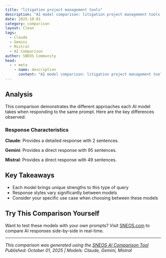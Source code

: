```yaml
---
title: "litigation project management tools"
description: "AI model comparison: litigation project management tools..."
date: 2025-10-01
category: comparison
layout: Clean
tags:
  - Claude
  - Gemini
  - Mistral
  - AI Comparison
author: SNEOS Community
head:
  - - meta
    - name: description
      content: "AI model comparison: litigation project management tools..."
---
```


<ChatComparison
  title="litigation project management tools"
  prompt="litigation project management tools"
  :responses='{"Claude": "Here are the key litigation project management tools and platforms used by legal teams:\n\n## **Dedicated Legal Project Management Software**\n\n**LexisNexis CounselLink**\n- Matter management and budgeting\n- Invoice review and approval workflows\n- Reporting and analytics\n- Vendor management\n\n**Thomson Reuters Legal Tracker**\n- Matter lifecycle management\n- Budget tracking and forecasting\n- Invoice management\n- Performance analytics\n\n**Mitratech TeamConnect**\n- Enterprise legal management\n- Matter management and reporting\n- Budget and spend management\n- Legal hold and eDiscovery integration\n\n## **Case Management Platforms**\n\n**Clio**\n- Time tracking and billing\n- Document management\n- Client communication tools\n- Calendar and task management\n\n**MyCase**\n- Case timeline management\n- Document sharing\n- Client portal\n- Billing and payments\n\n**PracticePanther**\n- Matter management\n- Time tracking\n- Document automation\n- Client intake workflows\n\n## **General Project Management Tools (Adapted for Legal)**\n\n**Microsoft Project**\n- Gantt charts for case timelines\n- Resource allocation\n- Critical path analysis\n- Integration with Office 365\n\n**Asana**\n- Task and deadline tracking\n- Team collaboration\n- Custom fields for legal matters\n- Reporting dashboards\n\n**Monday.com**\n- Customizable workflows\n- Timeline and calendar views\n- Automation features\n- Client communication tracking\n\n## **Key Features to Look For**\n\n- **Document management** and version control\n- **Deadline tracking** and court calendar integration\n- **Budget monitoring** and cost forecasting\n- **Time tracking** and billing capabilities\n- **Collaboration tools** for legal teams\n- **Reporting and analytics**\n- **Security and compliance** features\n- **Integration** with legal research and eDiscovery tools\n\nWould you like me to elaborate on any specific tool or discuss implementation considerations?", "Gemini": "Litigation project management tools help legal teams organize, track, and manage all aspects of a case, from initial intake to final judgment. These tools improve efficiency, collaboration, and communication, ultimately leading to better outcomes. Here\u0027s a breakdown of different types of tools and what to consider:\n\n**I. Core Functionality and Categories:**\n\n* **Case Management Systems (CMS):** These are the most comprehensive, often acting as a central hub for everything related to a case. Key features include:\n * **Document Management:** Secure storage, organization, search, and version control of all case-related documents (pleadings, discovery, evidence, correspondence, etc.).\n * **Contact Management:** Centralized database for clients, opposing counsel, witnesses, experts, and other relevant contacts.\n * **Calendar and Deadline Management:** Automated reminders for important dates, deadlines, court appearances, and tasks.\n * **Task Management:** Assigning, tracking, and managing tasks among team members.\n * **Time Tracking and Billing:** Recording billable hours, generating invoices, and managing expenses.\n * **Reporting:** Generating reports on case status, team performance, and budget.\n * **Communication Tracking:** Logs of phone calls, emails, and other communications.\n * **Conflict Checking:** Preventing conflicts of interest by checking against existing clients and cases.\n* **E-Discovery Platforms:** Focused on managing the electronic discovery process. Key features include:\n * **Data Collection and Processing:** Gathering and processing electronic data from various sources (email servers, hard drives, cloud storage).\n * **Data Filtering and Culling:** Reducing the volume of data by filtering out irrelevant information based on keywords, date ranges, and other criteria.\n * **Document Review:** Providing a platform for attorneys and paralegals to review and code documents.\n * **Redaction:** Securely redacting confidential information from documents.\n * **Production:** Preparing and producing documents in a standardized format for opposing counsel.\n * **Analytics:** Providing insights into the data through keyword analysis, concept searching, and other analytical tools.\n* **Trial Presentation Software:** Used to create compelling presentations for trial. Key features include:\n * **Multimedia Integration:** Incorporating documents, images, videos, and audio recordings into presentations.\n * **Annotation and Highlighting:** Marking up exhibits during trial.\n * **Real-time Editing:** Making changes to the presentation on the fly.\n * **Evidence Management:** Tracking and organizing evidence used in the presentation.\n* **Communication and Collaboration Tools:** General-purpose tools adapted for legal teams. Key features include:\n * **Secure Messaging:** Encrypted messaging for confidential communication.\n * **Video Conferencing:** Conducting remote meetings and depositions.\n * **Shared Document Editing:** Collaborating on documents in real-time.\n * **Project Management Features:** Basic task management, calendaring, and file sharing.\n\n**II. Popular Tools (Examples - market is constantly evolving):**\n\n* **Comprehensive Case Management:**\n * **Clio Manage:** Widely used cloud-based platform offering a full suite of features, including document management, time tracking, billing, and CRM.\n * **MyCase:** Another popular cloud-based option with a focus on ease of use and affordability.\n * **PracticePanther:** Cloud-based and known for its focus on automating workflows.\n * **AbacusLaw:** A more established, desktop-based option with a long history in the legal market. Offers cloud options as well.\n * **CosmoLex:** Cloud-based, emphasis on accounting and compliance (trust accounting).\n * **Filevine:** Cloud-based, robust workflow automation features, often used in personal injury and mass tort cases.\n\n* **E-Discovery:**\n * **Relativity:** A leading e-discovery platform known for its advanced analytics and document review capabilities. Often for larger cases.\n * **Everlaw:** Cloud-based e-discovery platform known for its speed and ease of use.\n * **DISCO:** Cloud-native e-discovery platform with a focus on artificial intelligence and automation.\n * **Logikcull:** Cloud-based, designed for smaller to medium-sized cases; self-service discovery.\n * **Nuix Discover:** Powerful processing and analysis capabilities.\n * **Brainspace (acquired by Reveal):** Leading AI-powered platform for advanced analytics.\n\n* **Trial Presentation:**\n * **TrialDirector:** Industry-standard for trial presentation.\n * **TrialPad (iPad):** Mobile option for presenting evidence on an iPad.\n * **OnCue:** Offers features for trial presentation, deposition designation management, and evidence organization.\n * **Exhibitat:** A web based trial presentation tool.\n\n* **Communication \u0026 Collaboration:**\n * **Microsoft Teams:** Widely used platform for team communication and collaboration.\n * **Slack:** Popular messaging app for team communication.\n * **Zoom:** For video conferencing and webinars.\n * **ShareFile (by Citrix):** Secure file sharing platform with features for legal professionals.\n\n**III. Factors to Consider When Choosing a Tool:**\n\n* **Practice Area:** Some tools are better suited for specific practice areas (e.g., personal injury, family law).\n* **Case Size and Complexity:** Larger and more complex cases require more robust tools with advanced features.\n* **Budget:** Pricing varies widely, from free or low-cost options to enterprise-level solutions.\n* **Team Size and Structure:** Consider the number of users and how the tool will be used by different team members.\n* **Integration with Existing Systems:** Ensure the tool integrates with your existing software (e.g., accounting software, document management systems).\n* **Ease of Use:** Choose a tool that is intuitive and easy to learn for all team members.\n* **Security and Compliance:** Ensure the tool meets industry standards for security and data privacy (e.g., HIPAA, GDPR).\n* **Mobile Accessibility:** Consider whether you need a tool that can be accessed from mobile devices.\n* **Customer Support:** Look for a vendor that provides reliable customer support and training.\n* **Cloud-Based vs. On-Premise:** Cloud-based solutions offer greater accessibility and scalability, while on-premise solutions provide more control over data storage. Most legal software is now cloud-based.\n* **Scalability:** Can the tool grow with your firm as your needs change?\n\n**IV. Key Questions to Ask Vendors:**\n\n* **What are the key features and benefits of your product?**\n* **What is your pricing structure?**\n* **Do you offer a free trial or demo?**\n* **What security measures do you have in place?**\n* **How does your product integrate with other systems?**\n* **What type of customer support do you offer?**\n* **What training is available?**\n* **What is your data retention policy?**\n* **Can I easily export my data if I decide to switch to another product?**\n* **Are you SOC 2 compliant?** (Important for security)\n\n**V. Best Practices for Implementation:**\n\n* **Start with a Pilot Project:** Test the tool on a small case before rolling it out to the entire firm.\n* **Provide Adequate Training:** Ensure all team members are properly trained on how to use the tool.\n* **Develop Standardized Workflows:** Establish clear processes for using the tool to ensure consistency and efficiency.\n* **Regularly Review and Update Your System:** Stay up-to-date on new features and updates, and adjust your workflows as needed.\n* **Data Security is Paramount:** Implement strong security protocols to protect client data.\n* **Get User Feedback:** Regularly solicit feedback from team members to identify areas for improvement.\n\nChoosing the right litigation project management tools can significantly improve your firm\u0027s efficiency, productivity, and profitability. Thoroughly evaluate your needs, research available options, and carefully consider the factors outlined above to make an informed decision. Consider attending legal tech conferences and reading legal technology blogs to stay up to date with the latest developments. Good luck!\n", "Mistral": "Litigation project management tools are essential for legal professionals to efficiently manage cases, track deadlines, collaborate with team members, and ensure compliance with legal procedures. Here are some popular tools and software solutions that can help with litigation project management:\n\n### 1. **Case Management Software**\n - **Clio**: A comprehensive legal practice management software that includes case management, time tracking, billing, and client communication tools.\n - **MyCase**: Offers case management, document management, and client communication features.\n - **PracticePanther**: Provides case management, time tracking, billing, and document management.\n\n### 2. **Document Management Systems**\n - **iManage**: A robust document management system designed specifically for legal professionals.\n - **NetDocuments**: Offers secure document management and collaboration tools.\n - **Worldox**: Provides document management and email management solutions.\n\n### 3. **E-Discovery Tools**\n - **Relativity**: A comprehensive e-discovery platform that helps manage and review large volumes of data.\n - **Logikcull**: An automated e-discovery tool that simplifies the process of collecting, reviewing, and producing documents.\n - **Everlaw**: Offers e-discovery and litigation support tools, including document review and analytics.\n\n### 4. **Task and Project Management Tools**\n - **Trello**: A visual project management tool that uses boards, lists, and cards to organize tasks and deadlines.\n - **Asana**: Provides task management, project tracking, and team collaboration features.\n - **Monday.com**: Offers customizable workflows, task management, and team collaboration tools.\n\n### 5. **Time Tracking and Billing Software**\n - **TimeSolv**: Provides time tracking, billing, and expense management features.\n - **Bill4Time**: Offers time tracking, billing, and client management tools.\n - **Toggl**: A simple time tracking tool that integrates with various project management platforms.\n\n### 6. **Legal Research Tools**\n - **Westlaw**: A comprehensive legal research platform that provides access to case law, statutes, and legal analysis.\n - **LexisNexis**: Offers legal research, news, and business information.\n - **Bloomberg Law**: Provides legal research, news, and analytics.\n\n### 7. **Communication and Collaboration Tools**\n - **Slack**: A team communication platform that integrates with various project management tools.\n - **Microsoft Teams**: Offers chat, video conferencing, and file sharing features.\n - **Zoom**: A video conferencing tool that can be used for client meetings, depositions, and team collaboration.\n\n### 8. **Calendar and Deadline Management**\n - **LawToolBox**: Integrates with various case management systems to provide automated deadline calculations and reminders.\n - **Deadlines.com**: Offers deadline calculation and management tools.\n - **Google Calendar**: A simple and widely used calendar tool that can be integrated with other project management tools.\n\n### 9. **Client Relationship Management (CRM) Tools**\n - **Salesforce**: A powerful CRM tool that can be customized for legal practices.\n - **HubSpot**: Offers CRM, marketing, and sales tools.\n - **Zoho CRM**: Provides CRM, project management, and collaboration features.\n\n### 10. **Legal Hold and Preservation Tools**\n - **Zapproved**: Offers legal hold and data preservation tools.\n - **Exterro**: Provides legal hold, data preservation, and e-discovery management solutions.\n\n### 11. **Analytics and Reporting Tools**\n - **Tableau**: A data visualization tool that can be used to analyze case data and generate reports.\n - **Power BI**: A business analytics tool that provides data visualization and reporting features.\n\n### 12. **Security and Compliance Tools**\n - **Varonis**: Offers data security and compliance tools.\n - **Proofpoint**: Provides email security, data loss prevention, and compliance solutions.\n\nBy leveraging these tools, legal professionals can streamline their workflows, improve efficiency, and ensure that all aspects of litigation are managed effectively."}' 
  published-date="21:17"
/>

## Analysis

This comparison demonstrates the different approaches each AI model takes when responding to the same prompt. Here are the key differences observed:

### Response Characteristics

**Claude**: Provides a detailed response with 2 sentences. 

**Gemini**: Provides a direct response with 95 sentences. 

**Mistral**: Provides a direct response with 49 sentences. 

## Key Takeaways

- Each model brings unique strengths to this type of query
- Response styles vary significantly between models
- Consider your specific use case when choosing between these models

## Try This Comparison Yourself

Want to test these models with your own prompts? Visit [SNEOS.com](https://sneos.com) to compare AI responses side-by-side in real-time.

---

*This comparison was generated using the [SNEOS AI Comparison Tool](https://sneos.com)*
*Published: October 01, 2025 | Models: Claude, Gemini, Mistral*
